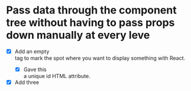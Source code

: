 # Pass data through the component tree without having to pass props down manually at every leve

- [x] Add an empty <div> tag to mark the spot where you want to display something with React.
  - [x] Gave this <div> a unique id HTML attribute.

- [x] Add three <script> tags to the HTML page right before the closing </body> tag
  - [x] The first two tags load React.
  - [x] The third one will load your component code.

-[x] Create components with ES6 class
  - [x] Extends React.Component.
  - [x] Add a method to it called render().
    - [x] Return <React.elements /> describing what should appear on the screen

- [x] Rendering <React.Element /> into the DOM
  - [x] First pass the DOM element to ReactDOM.createRoot(<div>)
  - [x] Then pass the React element to root.render( React.createElement(<App />) )

- [x] Povides a way to share values between components
     without having to explicitly pass a prop through every level of the tree
  - [x] Create a context for the current theme (with "btn-primary" class bootstrap as the default).
  - [x] Pass a function down through the context to allow consumers to update the context